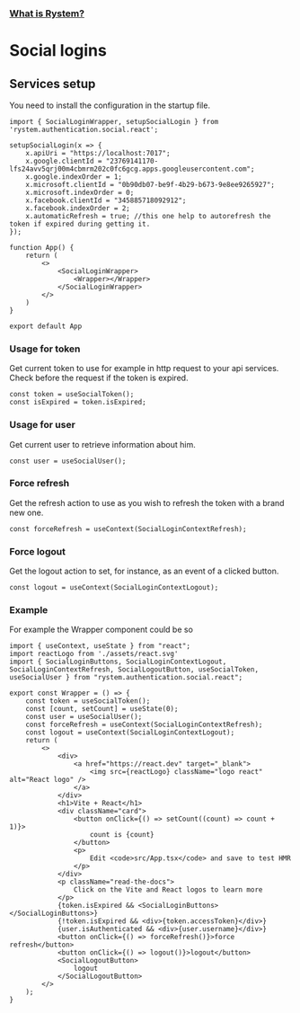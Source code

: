### [What is Rystem?](https://github.com/KeyserDSoze/Rystem)

# Social logins

## Services setup
You need to install the configuration in the startup file.


```
import { SocialLoginWrapper, setupSocialLogin } from 'rystem.authentication.social.react';

setupSocialLogin(x => {
    x.apiUri = "https://localhost:7017";
    x.google.clientId = "23769141170-lfs24avv5qrj00m4cbmrm202c0fc6gcg.apps.googleusercontent.com";
    x.google.indexOrder = 1;
    x.microsoft.clientId = "0b90db07-be9f-4b29-b673-9e8ee9265927";
    x.microsoft.indexOrder = 0;
    x.facebook.clientId = "345885718092912";
    x.facebook.indexOrder = 2;
    x.automaticRefresh = true; //this one help to autorefresh the token if expired during getting it.
});

function App() {
    return (
        <>
            <SocialLoginWrapper>
                <Wrapper></Wrapper>
            </SocialLoginWrapper>
        </>
    )
}

export default App
```

### Usage for token
Get current token to use for example in http request to your api services.
Check before the request if the token is expired.

```
const token = useSocialToken();
const isExpired = token.isExpired;
```

### Usage for user
Get current user to retrieve information about him.

```
const user = useSocialUser();
```

### Force refresh
Get the refresh action to use as you wish to refresh the token with a brand new one.
```
const forceRefresh = useContext(SocialLoginContextRefresh);
```

### Force logout
Get the logout action to set, for instance, as an event of a clicked button.
```
const logout = useContext(SocialLoginContextLogout);
```


### Example
For example the Wrapper component could be so

```
import { useContext, useState } from "react";
import reactLogo from './assets/react.svg'
import { SocialLoginButtons, SocialLoginContextLogout, SocialLoginContextRefresh, SocialLogoutButton, useSocialToken, useSocialUser } from "rystem.authentication.social.react";

export const Wrapper = () => {
    const token = useSocialToken();
    const [count, setCount] = useState(0);
    const user = useSocialUser();
    const forceRefresh = useContext(SocialLoginContextRefresh);
    const logout = useContext(SocialLoginContextLogout);
    return (
        <>
            <div>
                <a href="https://react.dev" target="_blank">
                    <img src={reactLogo} className="logo react" alt="React logo" />
                </a>
            </div>
            <h1>Vite + React</h1>
            <div className="card">
                <button onClick={() => setCount((count) => count + 1)}>
                    count is {count}
                </button>
                <p>
                    Edit <code>src/App.tsx</code> and save to test HMR
                </p>
            </div>
            <p className="read-the-docs">
                Click on the Vite and React logos to learn more
            </p>
            {token.isExpired && <SocialLoginButtons></SocialLoginButtons>}
            {!token.isExpired && <div>{token.accessToken}</div>}
            {user.isAuthenticated && <div>{user.username}</div>}
            <button onClick={() => forceRefresh()}>force refresh</button>
            <button onClick={() => logout()}>logout</button>
            <SocialLogoutButton>
                logout
            </SocialLogoutButton>
        </>
    );
}
```
